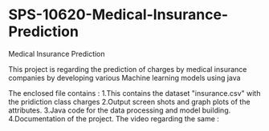 # SPS-10620-Medical-Insurance-Prediction
Medical Insurance Prediction

This project is regarding the prediction of charges by medical insurance companies by developing various Machine learning models using java

The enclosed file contains :
  1.This contains the dataset "insurance.csv" with the pridiction class charges 
  2.Output screen shots and graph plots of the attributes.
  3.Java code for the data processing and model building.
  4.Documentation of the project.
The video regarding the same :
